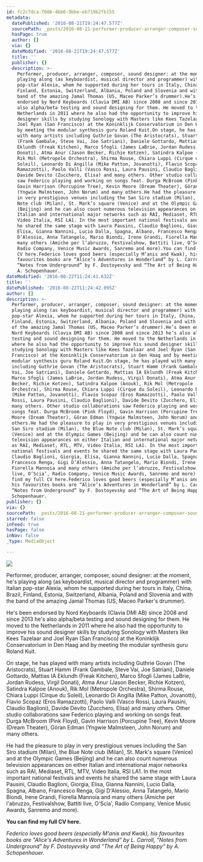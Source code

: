 ```yaml
---
id: fc2c7dca-f686-4bb6-9bbe-eb719b2fb155
metadata:
  datePublished: '2016-08-21T19:24:47.577Z'
  sourcePath: _posts/2016-08-21-performer-producer-arranger-composer-sound-designer-at.md
  hasPage: true
  author: []
  via: {}
  dateModified: '2016-08-21T19:24:47.577Z'
  title: ''
  publisher: {}
  description: >-
    Performer, producer, arranger, composer, sound designer: at the moment, he’s
    playing along (as keyboardist, musical director and programmer) with Italian
    pop-star Alexia, whom he supported during her tours in Italy, China, Brazil,
    Finland, Estonia, Switzerland, Albania, Poland and Slovenia and with the
    band of the amazing Jamal Thomas (US, Maceo Parker’s drummer).He’s been
    endorsed by Nord Keyboards (Clavia DMI AB) since 2008 and since 2013 he’s
    also alpha/beta testing and sound designing for them. He moved to the
    Netherlands in 2011 where he also had the opportunity to improve his sound
    designer skills by studying Sonology with Masters like Kees Tazelaar and
    Joel Ryan (San Francisco) at the Koninklijk Conservatorium in Den Haag and
    by meeting the modular synthesis guru Roland Kuit.On stage, he has played
    with many artists including Guthrie Govan (The Aristocrats), Stuart Hamm
    (Frank Gambale, Steve Vai, Joe Satriani), Daniele Gottardo, Mattias IA
    Eklundh (Freak Kitchen), Marco Sfogli (James LaBrie, Jordan Rudess, Virgil
    Donati), Atma Anur (Jason Becker, Richie Kotzen), Satindra Kalpoe (Anouk),
    Rik Mol (Metropole Orchestra), Shirma Rouse, Chiara Luppi (Cirque du
    Soleil), Leonardo Di Angilla (Mike Patton, Jovanotti), Flavio Scopaz (Eros
    Ramazzotti), Paolo Valli (Vasco Rossi, Laura Pausini, Claudio Baglioni),
    Davide Devito (Zucchero, Elisa) and many others. Other studio collaborations
    saw Federico playing and working on songs feat. Durga McBroom (Pink Floyd),
    Gavin Harrison (Porcupine Tree), Kevin Moore (Dream Theater), Göran Edman
    (Yngwie Malmsteen, John Norum) and many others.He had the pleasure to play
    in very prestigious venues including the San Siro stadium (Milan), the Blue
    Note club (Milan), St. Mark’s square (Venice) and at the Olympic Games
    (Beijing) and he can also count numerous television appearances on either
    Italian and international major networks such as RAI, Mediaset, RTL, MTV,
    Video Italia, RSI LA1. In the most important national festivals and events
    he shared the same stage with Laura Pausini, Claudio Baglioni, Giorgia,
    Elisa, Gianna Nannini, Lucio Dalla, Spagna, Albano, Francesco Renga, Gigi
    D’Alessio, Anna Tatangelo, Mario Biondi, Irene Grandi, Fiorella Mannoia and
    many others (Amiche per l’abruzzo, Festivalshow, Battiti live, O’Scia’,
    Radio Company, Venice Music Awards, Sanremo and more).You can find my full
    CV here.Federico loves good beers (especially M’anis and Kwak), his
    favourites books are “Alice’s Adventures in Wonderland” by L. Carroll,
    “Notes from Underground” by F. Dostoyevsky and “The Art of Being Happy” by
    A. Schopenhauer.
dateModified: '2016-08-22T11:24:41.632Z'
title: ''
datePublished: '2016-08-22T11:24:42.095Z'
author: []
description: >-
  Performer, producer, arranger, composer, sound designer: at the moment, he’s
  playing along (as keyboardist, musical director and programmer) with Italian
  pop-star Alexia, whom he supported during her tours in Italy, China, Brazil,
  Finland, Estonia, Switzerland, Albania, Poland and Slovenia and with the band
  of the amazing Jamal Thomas (US, Maceo Parker’s drummer).He’s been endorsed by
  Nord Keyboards (Clavia DMI AB) since 2008 and since 2013 he’s also alpha/beta
  testing and sound designing for them. He moved to the Netherlands in 2011
  where he also had the opportunity to improve his sound designer skills by
  studying Sonology with Masters like Kees Tazelaar and Joel Ryan (San
  Francisco) at the Koninklijk Conservatorium in Den Haag and by meeting the
  modular synthesis guru Roland Kuit.On stage, he has played with many artists
  including Guthrie Govan (The Aristocrats), Stuart Hamm (Frank Gambale, Steve
  Vai, Joe Satriani), Daniele Gottardo, Mattias IA Eklundh (Freak Kitchen),
  Marco Sfogli (James LaBrie, Jordan Rudess, Virgil Donati), Atma Anur (Jason
  Becker, Richie Kotzen), Satindra Kalpoe (Anouk), Rik Mol (Metropole
  Orchestra), Shirma Rouse, Chiara Luppi (Cirque du Soleil), Leonardo Di Angilla
  (Mike Patton, Jovanotti), Flavio Scopaz (Eros Ramazzotti), Paolo Valli (Vasco
  Rossi, Laura Pausini, Claudio Baglioni), Davide Devito (Zucchero, Elisa) and
  many others. Other studio collaborations saw Federico playing and working on
  songs feat. Durga McBroom (Pink Floyd), Gavin Harrison (Porcupine Tree), Kevin
  Moore (Dream Theater), Göran Edman (Yngwie Malmsteen, John Norum) and many
  others.He had the pleasure to play in very prestigious venues including the
  San Siro stadium (Milan), the Blue Note club (Milan), St. Mark’s square
  (Venice) and at the Olympic Games (Beijing) and he can also count numerous
  television appearances on either Italian and international major networks such
  as RAI, Mediaset, RTL, MTV, Video Italia, RSI LA1. In the most important
  national festivals and events he shared the same stage with Laura Pausini,
  Claudio Baglioni, Giorgia, Elisa, Gianna Nannini, Lucio Dalla, Spagna, Albano,
  Francesco Renga, Gigi D’Alessio, Anna Tatangelo, Mario Biondi, Irene Grandi,
  Fiorella Mannoia and many others (Amiche per l’abruzzo, Festivalshow, Battiti
  live, O’Scia’, Radio Company, Venice Music Awards, Sanremo and more).You can
  find my full CV here.Federico loves good beers (especially M’anis and Kwak),
  his favourites books are “Alice’s Adventures in Wonderland” by L. Carroll,
  “Notes from Underground” by F. Dostoyevsky and “The Art of Being Happy” by A.
  Schopenhauer.
publisher: {}
via: {}
sourcePath: _posts/2016-08-21-performer-producer-arranger-composer-sound-designer-at.md
starred: false
inFeed: true
hasPage: false
inNav: false
_type: MediaObject

---
```

![](https://the-grid-user-content.s3-us-west-2.amazonaws.com/cc9ca54f-191c-4aec-974c-0a27ba498a28.jpg)

Performer, producer, arranger, composer, sound designer: at the moment, he's playing along (as keyboardist, musical director and programmer) with Italian pop-star Alexia, whom he supported during her tours in Italy, China, Brazil, Finland, Estonia, Switzerland, Albania, Poland and Slovenia and with the band of the amazing Jamal Thomas (US, Maceo Parker's drummer).  
  
He's been endorsed by Nord Keyboards (Clavia DMI AB) since 2008 and since 2013 he's also alpha/beta testing and sound designing for them. He moved to the Netherlands in 2011 where he also had the opportunity to improve his sound designer skills by studying Sonology with Masters like Kees Tazelaar and Joel Ryan (San Francisco) at the Koninklijk Conservatorium in Den Haag and by meeting the modular synthesis guru Roland Kuit.  
  
On stage, he has played with many artists including Guthrie Govan (The Aristocrats), Stuart Hamm (Frank Gambale, Steve Vai, Joe Satriani), Daniele Gottardo, Mattias IA Eklundh (Freak Kitchen), Marco Sfogli (James LaBrie, Jordan Rudess, Virgil Donati), Atma Anur (Jason Becker, Richie Kotzen), Satindra Kalpoe (Anouk), Rik Mol (Metropole Orchestra), Shirma Rouse, Chiara Luppi (Cirque du Soleil), Leonardo Di Angilla (Mike Patton, Jovanotti), Flavio Scopaz (Eros Ramazzotti), Paolo Valli (Vasco Rossi, Laura Pausini, Claudio Baglioni), Davide Devito (Zucchero, Elisa) and many others. Other studio collaborations saw Federico playing and working on songs feat. Durga McBroom (Pink Floyd), Gavin Harrison (Porcupine Tree), Kevin Moore (Dream Theater), Göran Edman (Yngwie Malmsteen, John Norum) and many others.  
  
He had the pleasure to play in very prestigious venues including the San Siro stadium (Milan), the Blue Note club (Milan), St. Mark's square (Venice) and at the Olympic Games (Beijing) and he can also count numerous television appearances on either Italian and international major networks such as RAI, Mediaset, RTL, MTV, Video Italia, RSI LA1\. In the most important national festivals and events he shared the same stage with Laura Pausini, Claudio Baglioni, Giorgia, Elisa, Gianna Nannini, Lucio Dalla, Spagna, Albano, Francesco Renga, Gigi D'Alessio, Anna Tatangelo, Mario Biondi, Irene Grandi, Fiorella Mannoia and many others (Amiche per l'abruzzo, Festivalshow, Battiti live, O'Scia', Radio Company, Venice Music Awards, Sanremo and more).  
  
**You can find my full CV here.**  
  
_Federico loves good beers (especially M'anis and Kwak), his favourites books are "Alice's Adventures in Wonderland" by L. Carroll, "Notes from Underground" by F. Dostoyevsky and "The Art of Being Happy" by A. Schopenhauer._